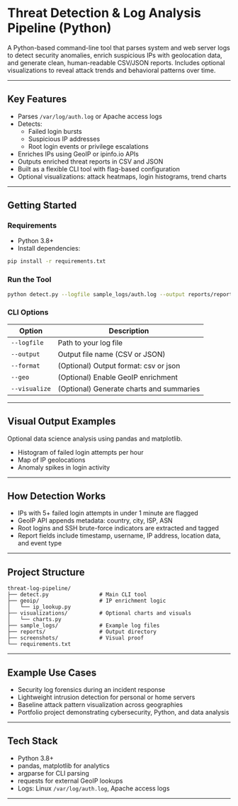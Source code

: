 # Threat Detection & Log Analysis Pipeline (Python)

A Python-based command-line tool that parses system and web server logs to detect security anomalies, enrich suspicious IPs with geolocation data, and generate clean, human-readable CSV/JSON reports. Includes optional visualizations to reveal attack trends and behavioral patterns over time.

---

## Key Features

- Parses `/var/log/auth.log` or Apache access logs
- Detects:
  - Failed login bursts
  - Suspicious IP addresses
  - Root login events or privilege escalations
- Enriches IPs using GeoIP or ipinfo.io APIs
- Outputs enriched threat reports in CSV and JSON
- Built as a flexible CLI tool with flag-based configuration
- Optional visualizations: attack heatmaps, login histograms, trend charts

---

## Getting Started

### Requirements

- Python 3.8+
- Install dependencies:

```bash
pip install -r requirements.txt
```

### Run the Tool

```bash
python detect.py --logfile sample_logs/auth.log --output reports/report.csv
```

### CLI Options

| Option         | Description                                |
|----------------|--------------------------------------------|
| `--logfile`    | Path to your log file                      |
| `--output`     | Output file name (CSV or JSON)             |
| `--format`     | (Optional) Output format: csv or json      |
| `--geo`        | (Optional) Enable GeoIP enrichment         |
| `--visualize`  | (Optional) Generate charts and summaries   |

---

## Visual Output Examples

Optional data science analysis using pandas and matplotlib.

- Histogram of failed login attempts per hour  
- Map of IP geolocations  
- Anomaly spikes in login activity

---

## How Detection Works

- IPs with 5+ failed login attempts in under 1 minute are flagged
- GeoIP API appends metadata: country, city, ISP, ASN
- Root logins and SSH brute-force indicators are extracted and tagged
- Report fields include timestamp, username, IP address, location data, and event type

---

## Project Structure

```
threat-log-pipeline/
├── detect.py                # Main CLI tool
├── geoip/                   # IP enrichment logic
│   └── ip_lookup.py
├── visualizations/          # Optional charts and visuals
│   └── charts.py
├── sample_logs/             # Example log files
├── reports/                 # Output directory
├── screenshots/             # Visual proof
└── requirements.txt
```

---

## Example Use Cases

- Security log forensics during an incident response
- Lightweight intrusion detection for personal or home servers
- Baseline attack pattern visualization across geographies
- Portfolio project demonstrating cybersecurity, Python, and data analysis

---

## Tech Stack

- Python 3.8+
- pandas, matplotlib for analytics
- argparse for CLI parsing
- requests for external GeoIP lookups
- Logs: Linux `/var/log/auth.log`, Apache access logs

---
